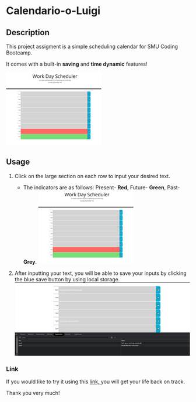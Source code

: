 # Calendario-o-Luigi

## Description
This project assigment is a simple scheduling calendar for SMU Coding Bootcamp.

It comes with a built-in **saving** and **time dynamic** features! 

![](img/momentjs.png)

## Usage

1. Click on the large section on each row to input your desired text. 
   - The indicators are as follows: Present- **Red**, Future- **Green**, Past- **Grey**. 
![](img/momentjs.png)


2. After inputting your text, you will be able to save your inputs by clicking the blue save button by using local storage.
![](img/localstore.png) 


### Link
If you would like to try it using this [link, ](https://wingz003.github.io/Calendario-o-Luigi/) you will get your life back on track. 

Thank you very much!
